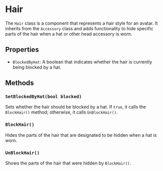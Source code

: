 # Hair

The `Hair` class is a component that represents a hair style for an avatar. It inherits from the `Accessory` class and adds functionality to hide specific parts of the hair when a hat or other head accessory is worn.

## Properties

-   `BlockedByHat`: A boolean that indicates whether the hair is currently being blocked by a hat.

## Methods

### `SetBlockedByHat(bool blocked)`

Sets whether the hair should be blocked by a hat. If `true`, it calls the `BlockHair()` method; otherwise, it calls `UnBlockHair()`.

### `BlockHair()`

Hides the parts of the hair that are designated to be hidden when a hat is worn.

### `UnBlockHair()`

Shows the parts of the hair that were hidden by `BlockHair()`.
